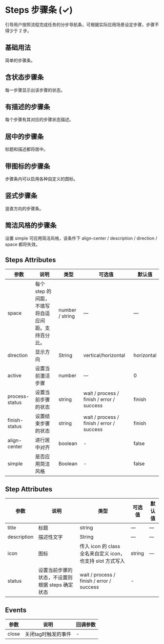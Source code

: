 # Steps 步骤条  (✓)
引导用户按照流程完成任务的分步导航条，可根据实际应用场景设定步骤，步骤不得少于 2 步。

## 基础用法


简单的步骤条。
 <m-steps />

## 含状态步骤条


每一步骤显示出该步骤的状态。
 <m-steps-status />

## 有描述的步骤条


每个步骤有其对应的步骤状态描述。

<m-steps-describe />

## 居中的步骤条


标题和描述都将居中。

<m-steps-center />


## 带图标的步骤条


步骤条内可以启用各种自定义的图标。

<m-steps-icon />


## 竖式步骤条


竖直方向的步骤条。

<m-steps-vertical />


## 简洁风格的步骤条


设置 simple 可应用简洁风格，该条件下 align-center / description / direction / space 都将失效。

<m-steps-simple />


## Steps Attributes


| 参数      | 说明          | 类型      | 可选值                           | 默认值  |
|---------- |-------------- |---------- |--------------------------------  |-------- |
| space | 每个 step 的间距，不填写将自适应间距。支持百分比。 | number / string | — | — |
| direction | 显示方向 | String | vertical/horizontal | horizontal |
| active | 设置当前激活步骤 | number | — | 0 |
| process-status | 设置当前步骤的状态 | string | wait / process / finish / error / success | finish |
| finish-status | 设置结束步骤的状态 | string | wait / process / finish / error / success | finish |
| align-center | 进行居中对齐 | boolean | - | false |
| simple | 是否应用简洁风格 | Boolean | - | false |


## Step Attributes


| 参数      | 说明          | 类型      | 可选值                           | 默认值  |
|---------- |-------------- |---------- |--------------------------------  |-------- |
| title | 标题 | string | — | — |
| description | 描述性文字 | String | — | — |
| icon | 图标 | 传入 icon 的 class 全名来自定义 icon，也支持 slot 方式写入 | string | — |
| status | 设置当前步骤的状态，不设置则根据 steps 确定状态 | wait / process / finish / error / success | - |


## Events


| 参数      | 说明          | 回调参数 |
|---------- |-------------- |---------- |
| close | 关闭tag时触发的事件 | - |
